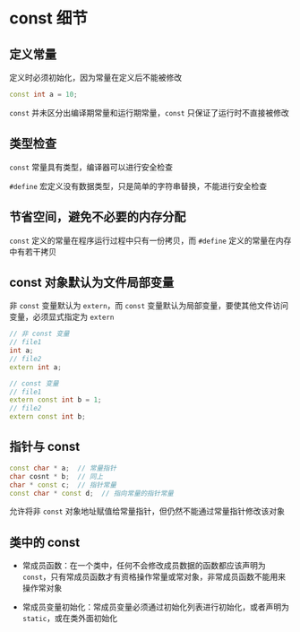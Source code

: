 # const 细节

## 定义常量

定义时必须初始化，因为常量在定义后不能被修改

```cpp
const int a = 10;
```

`const` 并未区分出编译期常量和运行期常量，`const` 只保证了运行时不直接被修改

## 类型检查

`const` 常量具有类型，编译器可以进行安全检查

`#define` 宏定义没有数据类型，只是简单的字符串替换，不能进行安全检查

## 节省空间，避免不必要的内存分配

`const` 定义的常量在程序运行过程中只有一份拷贝，而 `#define` 定义的常量在内存中有若干拷贝

## const 对象默认为文件局部变量

非 `const` 变量默认为 `extern`，而 `const` 变量默认为局部变量，要使其他文件访问变量，必须显式指定为 `extern`

```cpp
// 非 const 变量
// file1
int a;
// file2
extern int a;

// const 变量
// file1
extern const int b = 1;
// file2
extern const int b;
```

## 指针与 const 

```cpp
const char * a;  // 常量指针
char cosnt * b;  // 同上
char * const c;  // 指针常量
const char * const d;  // 指向常量的指针常量
```

允许将非 `const` 对象地址赋值给常量指针，但仍然不能通过常量指针修改该对象

## 类中的 const 

- 常成员函数：在一个类中，任何不会修改成员数据的函数都应该声明为 `const`，只有常成员函数才有资格操作常量或常对象，非常成员函数不能用来操作常对象

- 常成员变量初始化：常成员变量必须通过初始化列表进行初始化，或者声明为 `static`，或在类外面初始化
